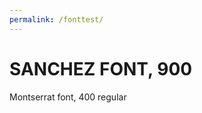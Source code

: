 ```yaml
---
permalink: /fonttest/
---
```


<!DOCTYPE html>
<html dir="ltr" lang="en">
<head>
  <meta charset="UTF-8"/>
  <meta name="viewport" content="width=device-width, initial-scale=1.0">
  <meta http-equiv="X-UA-Compatible" content="ie=edge">
  <title>CSS @font-face</title>
  <link rel="stylesheet" href="{{ 'assets/css/style.css' | relative_url }}">
</head>
<body>
  <h1> SANCHEZ FONT, 900 </h1>
  <p> Montserrat font, 400 regular </p>
</body>
</html>
